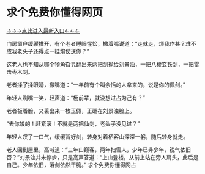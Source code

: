 # 求个免费你懂得网页


 <a href="https://6h8k.top ">→→→点此进入最新入口←←←</a>




门房窗户缓缓推开，有个老者睡眼惺忪，撇着嘴说道：“走就走，烦我作甚？难不成我老头子还得点一挂炮仗送你？”

这老人也不知从哪个犄角旮旯翻出来两把剑抛给刘景浊，一把八棱玄铁剑，一把雷击枣木剑。

老者揉了揉眼睛，撇嘴道：“一年前有个叫余恬的人拿来的，说是你的佩剑。”

年轻人咧嘴一笑，轻声道：“杨前辈，就没想过占为己有？”

老者板着脸，又丢出来一枚玉佩，正砸在刘景浊脸上。

“去你娘的！赶紧滚！不就是两把仙剑，老头子没见过？”

年轻人叹了一口气，缓缓背好剑，转身对着栖客山深深一躬，随后转身就走。

老人回到屋里，高喊道：“三年山巅客，两年扫雪人，少年已非少年，锐气依旧否？”刘景浊并未停步，只是高声答道：“上山登楼，从前上站在旁人肩头，此后是自己。少年依旧，落剑依然干脆。”
求个免费你懂得网占
